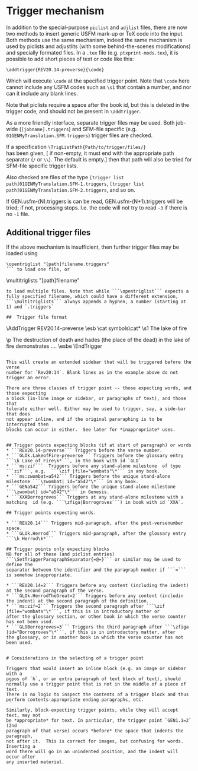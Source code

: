 # Trigger mechanism

In addition to the special-purpose `piclist` and `adjlist` files, there are now
two methods to insert generic USFM mark-up or TeX code into the input.  Both
methods use the same mechanism, indeed the same mechanism is used by piclists
and adjustlits (with some behind-the-scenes modifications) and specially
formated files. In a `.tex` file (e.g. `ptxprint-mods.tex`), it is possible to add
short pieces of text or code like this:

```\addtrigger{REV20.14-preverse}{\code}```

Which will execute `\code` at the specified trigger point. Note that `\code` here cannot 
include any USFM codes such as `\s1` that contain a number, and nor can it
include any blank lines.

Note that piclists require a space after the book id, but this is deleted in the 
trigger code, and should not be present in `\addtrigger`.

As a more friendly interface, separate trigger files  may be used.  Both job-wide 
(```[jobname].triggers```) and SFM-file specific (e.g.  ```01GENMyTranslation.SFM.triggers```) trigger files are checked. 

If a specification 
```\TrigListPath{Path/to/trigger/files/}```  
has been given, [ if non-empty, it must end with the appropriate path separator (`/` or `\\`). The default is empty.] then that path will also be tried for SFM-file specific trigger lists.

*Also* checked are files of the type 
```[trigger list path]01GENMyTranslation.SFM-1.triggers```,
```[trigger list path]01GENMyTranslation.SFM-2.triggers```, and so on.

If  GEN.usfm-(N).triggers is can be read, GEN.usfm-(N+1).triggers will be tried; if not, processing stops. I.e. the code will not try to read `-3` if there is no `-1` file.

## Additional trigger files
If the above mechanism is insufficient, then further trigger files may
be loaded using 
```
\opentriglist "[path]filename.triggers"
``` to load one file, or
```
\multitriglists "[path]filename"
```
to load multiple files. Note that while ```\opentriglist``` expects a
fully specified filename, which could have a different extension,
```\multitriglists``` always appends a hyphen, a number (starting at
1) and `.triggers`

##  Trigger file format 
``` 
\AddTrigger REV20.14-preverse
\esb
\cat symbols\cat*
\s1 The lake of fire

\p The destruction of death and hades (the place of the dead) in the lake of
fire demonstrates ....
\esbe
\EndTrigger
```

This will create an extended sidebar that will be triggered before the verse
number for `Rev20:14`. Blank lines as in the example above do not trigger an error.

There are three classes of trigger point -- those expecting words, and those expecting 
a block (in-line image or sidebar, or paragraphs of text), and those that
tolerate either well. Either may be used to trigger, say, a side-bar that does
not appear inline, and if the original pararaphing is to be interrupted then
blocks can occur in either.  See later for *inappropriate* uses.


## Trigger points expecting blocks (if at start of paragraph) or words
* ```REV20.14-preverse``` Triggers before the verse number. 
* ```GLOk.LakeofFire-preverse``` Triggers before the glossary entry ```\k Lake of Fire\k*```, in the book with id `GLO`
* ```ms:zif```	Triggers before any stand-alone milestone  of type ```zif```, e.g.  ```\zif |file="wombats"\*``` in any book.
* ```ms:zwombat=a542``` Triggers before the unique stand-alone milestone ```\zwombat| id="a542"\*``` in any book.
* ```GENa542``` Triggers before the unique stand-alone milestone ```\zwombat| id="a542"\*``` in Genesis.
* ```XXABorrogroves``` Triggers at any stand-alone milestone with a matching  id (e.g. ```\zfiga|Borrogroves```) in book with id `XXA`.

## Trigger points expecting words.

* ```REV20.14``` Triggers mid-paragraph, after the post-versenumber space.
* ```GLOk.Herrod``` Triggers mid-paragraph, after the glossary entry ```\k Herrod\k*```

## Trigger points only expecting blocks 
NB for all of these (and piclist entries) ```\SetTriggerParagraphSeparator{=@=}``` or similar may be used to define the
separator between the identifier and the paragraph number if ```=``` is somehow inappropriate.

* ```REV20.14=2``` Triggers before any content (including the indent) at the second paragraph of the verse.
* ```GLOk.HerrodTheGreat=2``` Triggers before any content (includin the indent) at the second paragraph of the definition.
* ```ms:zif=2``` Triggers the second paragraph after ```\zif |file="wombats"\*```, if this is in introductory matter or 
after the glossary section, or other book in which the verse counter has not been used.
* ```GLOBorrogroves=3``` Triggers the third paragraph after ```\zfiga |id="Borrogroves"\*```, if this is in introductory matter, after 
the glossary, or in another book in which the verse counter has not been used.


# Considerations in the selecting of a trigger point

Triggers that would insert an inline block (e.g. an image or sidebar with a
pgpos of `h`, or an extra paragraph of text block of text), should 
normally use a trigger point that is not in the middle of a piece of text. 
There is no logic to inspect the contents of a trigger block and thus 
perform contents-appropriate ending paragraphs, etc. 

Similarly, block-expecting trigger points, while they will accept text, may not
be *appropriate* for text. In particular, the trigger point `GEN1.1=2` (2nd
paragraph of that verse) occurs *before* the space that indents the paragraph,
not after it.  This is correct for images, but confusing for words. Inserting a
word there will go in an unindented position, and the indent will occur after
any inserted material. 






